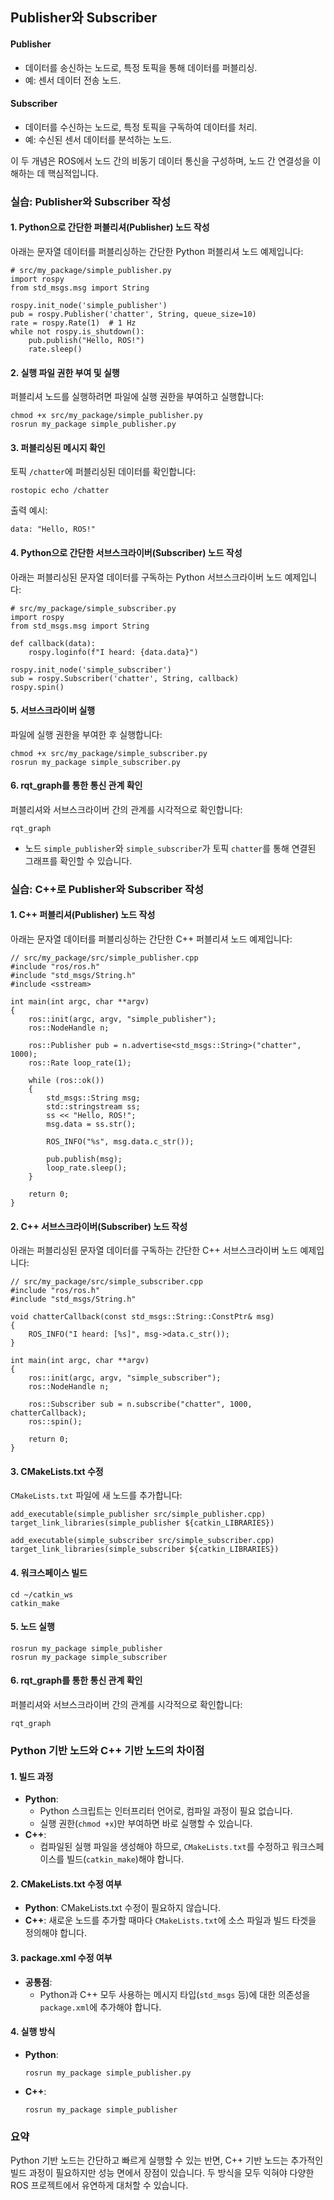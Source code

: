 ## Publisher와 Subscriber

#### **Publisher**

- 데이터를 송신하는 노드로, 특정 토픽을 통해 데이터를 퍼블리싱.
- 예: 센서 데이터 전송 노드.

#### **Subscriber**

- 데이터를 수신하는 노드로, 특정 토픽을 구독하여 데이터를 처리.
- 예: 수신된 센서 데이터를 분석하는 노드.

이 두 개념은 ROS에서 노드 간의 비동기 데이터 통신을 구성하며, 노드 간 연결성을 이해하는 데 핵심적입니다.



### 실습: Publisher와 Subscriber 작성

#### 1. Python으로 간단한 퍼블리셔(Publisher) 노드 작성

아래는 문자열 데이터를 퍼블리싱하는 간단한 Python 퍼블리셔 노드 예제입니다:

```
# src/my_package/simple_publisher.py
import rospy
from std_msgs.msg import String

rospy.init_node('simple_publisher')
pub = rospy.Publisher('chatter', String, queue_size=10)
rate = rospy.Rate(1)  # 1 Hz
while not rospy.is_shutdown():
    pub.publish("Hello, ROS!")
    rate.sleep()
```



#### 2. 실행 파일 권한 부여 및 실행

퍼블리셔 노드를 실행하려면 파일에 실행 권한을 부여하고 실행합니다:

```
chmod +x src/my_package/simple_publisher.py
rosrun my_package simple_publisher.py
```



#### 3. 퍼블리싱된 메시지 확인

토픽 `/chatter`에 퍼블리싱된 데이터를 확인합니다:

```
rostopic echo /chatter
```

출력 예시:

```
data: "Hello, ROS!"
```



#### 4. Python으로 간단한 서브스크라이버(Subscriber) 노드 작성

아래는 퍼블리싱된 문자열 데이터를 구독하는 Python 서브스크라이버 노드 예제입니다:

```
# src/my_package/simple_subscriber.py
import rospy
from std_msgs.msg import String

def callback(data):
    rospy.loginfo(f"I heard: {data.data}")

rospy.init_node('simple_subscriber')
sub = rospy.Subscriber('chatter', String, callback)
rospy.spin()
```



#### 5. 서브스크라이버 실행

파일에 실행 권한을 부여한 후 실행합니다:

```
chmod +x src/my_package/simple_subscriber.py
rosrun my_package simple_subscriber.py
```



#### 6. rqt_graph를 통한 통신 관계 확인

퍼블리셔와 서브스크라이버 간의 관계를 시각적으로 확인합니다:

```
rqt_graph
```

- 노드 `simple_publisher`와 `simple_subscriber`가 토픽 `chatter`를 통해 연결된 그래프를 확인할 수 있습니다.



### 실습: C++로 Publisher와 Subscriber 작성

#### 1. C++ 퍼블리셔(Publisher) 노드 작성

아래는 문자열 데이터를 퍼블리싱하는 간단한 C++ 퍼블리셔 노드 예제입니다:

```
// src/my_package/src/simple_publisher.cpp
#include "ros/ros.h"
#include "std_msgs/String.h"
#include <sstream>

int main(int argc, char **argv)
{
    ros::init(argc, argv, "simple_publisher");
    ros::NodeHandle n;

    ros::Publisher pub = n.advertise<std_msgs::String>("chatter", 1000);
    ros::Rate loop_rate(1);

    while (ros::ok())
    {
        std_msgs::String msg;
        std::stringstream ss;
        ss << "Hello, ROS!";
        msg.data = ss.str();

        ROS_INFO("%s", msg.data.c_str());

        pub.publish(msg);
        loop_rate.sleep();
    }

    return 0;
}
```



#### 2. C++ 서브스크라이버(Subscriber) 노드 작성

아래는 퍼블리싱된 문자열 데이터를 구독하는 간단한 C++ 서브스크라이버 노드 예제입니다:

```
// src/my_package/src/simple_subscriber.cpp
#include "ros/ros.h"
#include "std_msgs/String.h"

void chatterCallback(const std_msgs::String::ConstPtr& msg)
{
    ROS_INFO("I heard: [%s]", msg->data.c_str());
}

int main(int argc, char **argv)
{
    ros::init(argc, argv, "simple_subscriber");
    ros::NodeHandle n;

    ros::Subscriber sub = n.subscribe("chatter", 1000, chatterCallback);
    ros::spin();

    return 0;
}
```



#### 3. CMakeLists.txt 수정

`CMakeLists.txt` 파일에 새 노드를 추가합니다:

```
add_executable(simple_publisher src/simple_publisher.cpp)
target_link_libraries(simple_publisher ${catkin_LIBRARIES})

add_executable(simple_subscriber src/simple_subscriber.cpp)
target_link_libraries(simple_subscriber ${catkin_LIBRARIES})
```



#### 4. 워크스페이스 빌드

```
cd ~/catkin_ws
catkin_make
```



#### 5. 노드 실행

```
rosrun my_package simple_publisher
rosrun my_package simple_subscriber
```



#### 6. rqt_graph를 통한 통신 관계 확인

퍼블리셔와 서브스크라이버 간의 관계를 시각적으로 확인합니다:

```
rqt_graph
```





### Python 기반 노드와 C++ 기반 노드의 차이점

#### 1. **빌드 과정**

- **Python**:
  - Python 스크립트는 인터프리터 언어로, 컴파일 과정이 필요 없습니다.
  - 실행 권한(`chmod +x`)만 부여하면 바로 실행할 수 있습니다.
- **C++**:
  - 컴파일된 실행 파일을 생성해야 하므로, `CMakeLists.txt`를 수정하고 워크스페이스를 빌드(`catkin_make`)해야 합니다.



#### 2. **CMakeLists.txt 수정 여부**

- **Python**: CMakeLists.txt 수정이 필요하지 않습니다.
- **C++**: 새로운 노드를 추가할 때마다 `CMakeLists.txt`에 소스 파일과 빌드 타겟을 정의해야 합니다.



#### 3. **package.xml 수정 여부**

- **공통점**:
  - Python과 C++ 모두 사용하는 메시지 타입(`std_msgs` 등)에 대한 의존성을 `package.xml`에 추가해야 합니다.



#### 4. **실행 방식**

- **Python**:

  ```
  rosrun my_package simple_publisher.py
  ```

- **C++**:

  ```
  rosrun my_package simple_publisher
  ```



### 요약

Python 기반 노드는 간단하고 빠르게 실행할 수 있는 반면, C++ 기반 노드는 추가적인 빌드 과정이 필요하지만 성능 면에서 장점이 있습니다. 두 방식을 모두 익혀야 다양한 ROS 프로젝트에서 유연하게 대처할 수 있습니다.